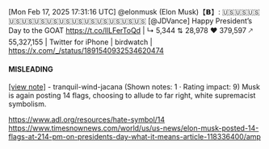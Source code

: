 [Mon Feb 17, 2025 17:31:16 UTC] @elonmusk (Elon Musk)【𝗕】: 🇺🇸🇺🇸🇺🇸🇺🇸🇺🇸🇺🇸🇺🇸🇺🇸🇺🇸🇺🇸🇺🇸🇺🇸🇺🇸🇺🇸 [@JDVance] Happy President’s Day to the GOAT https://t.co/llLFerToQd | ↳ 5,344 ⇅ 28,978 ♥ 379,597 🡕 55,327,155 | Twitter for iPhone | birdwatch | https://x.com/_/status/1891540932534620474

#### MISLEADING

[[view note]](https://x.com/i/birdwatch/n/1891857280385065070) - tranquil-wind-jacana (Shown notes: 1 · Rating impact: 9)
Musk is again posting 14 flags, choosing to allude to far right, white supremacist symbolism.

 https://www.adl.org/resources/hate-symbol/14
https://www.timesnownews.com/world/us/us-news/elon-musk-posted-14-flags-at-214-pm-on-presidents-day-what-it-means-article-118336400/amp
